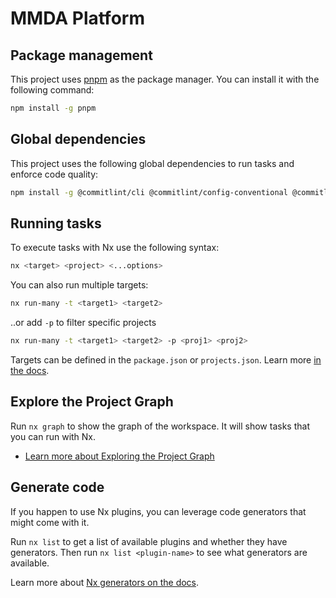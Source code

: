 # MMDA Platform

## Package management

This project uses [pnpm](https://pnpm.io/) as the package manager. You can install it with the following command:

```bash
npm install -g pnpm
```

## Global dependencies

This project uses the following global dependencies to run tasks and enforce code quality:

```bash
npm install -g @commitlint/cli @commitlint/config-conventional @commitlint/config-nx-scopes eslint@~8.48.0 ts-node ts-jest lint-staged husky @commitlint/types
```

## Running tasks

To execute tasks with Nx use the following syntax:

```bash
nx <target> <project> <...options>
```

You can also run multiple targets:

```bash
nx run-many -t <target1> <target2>
```

..or add `-p` to filter specific projects

```bash
nx run-many -t <target1> <target2> -p <proj1> <proj2>
```

Targets can be defined in the `package.json` or `projects.json`. Learn more [in the docs](https://nx.dev/features/run-tasks).

## Explore the Project Graph

Run `nx graph` to show the graph of the workspace.
It will show tasks that you can run with Nx.

- [Learn more about Exploring the Project Graph](https://nx.dev/core-features/explore-graph)

## Generate code

If you happen to use Nx plugins, you can leverage code generators that might come with it.

Run `nx list` to get a list of available plugins and whether they have generators. Then run `nx list <plugin-name>` to see what generators are available.

Learn more about [Nx generators on the docs](https://nx.dev/features/generate-code).
